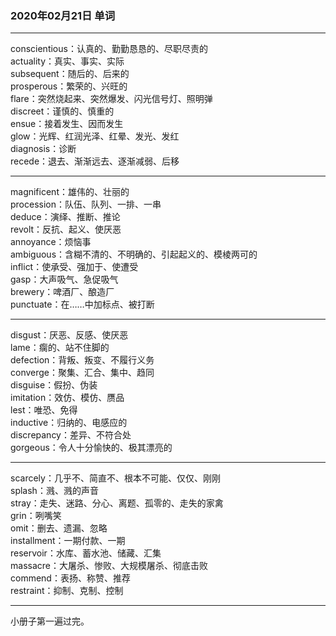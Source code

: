 ### 2020年02月21日 单词
- - -
conscientious：认真的、勤勤恳恳的、尽职尽责的  
actuality：真实、事实、实际  
subsequent：随后的、后来的  
prosperous：繁荣的、兴旺的  
flare：突然烧起来、突然爆发、闪光信号灯、照明弹  
discreet：谨慎的、慎重的  
ensue：接着发生、因而发生  
glow：光辉、红润光泽、红晕、发光、发红  
diagnosis：诊断  
recede：退去、渐渐远去、逐渐减弱、后移  
- - -
magnificent：雄伟的、壮丽的  
procession：队伍、队列、一排、一串  
deduce：演绎、推断、推论  
revolt：反抗、起义、使厌恶  
annoyance：烦恼事  
ambiguous：含糊不清的、不明确的、引起起义的、模棱两可的  
inflict：使承受、强加于、使遭受  
gasp：大声吸气、急促吸气  
brewery：啤酒厂、酿造厂  
punctuate：在……中加标点、被打断  
- - -
disgust：厌恶、反感、使厌恶  
lame：瘸的、站不住脚的  
defection：背叛、叛变、不履行义务  
converge：聚集、汇合、集中、趋同  
disguise：假扮、伪装  
imitation：效仿、模仿、赝品  
lest：唯恐、免得  
inductive：归纳的、电感应的  
discrepancy：差异、不符合处  
gorgeous：令人十分愉快的、极其漂亮的  
- - -
scarcely：几乎不、简直不、根本不可能、仅仅、刚刚  
splash：溅、溅的声音  
stray：走失、迷路、分心、离题、孤零的、走失的家禽  
grin：咧嘴笑  
omit：删去、遗漏、忽略  
installment：一期付款、一期  
reservoir：水库、蓄水池、储藏、汇集  
massacre：大屠杀、惨败、大规模屠杀、彻底击败  
commend：表扬、称赞、推荐  
restraint：抑制、克制、控制  
- - -
小册子第一遍过完。